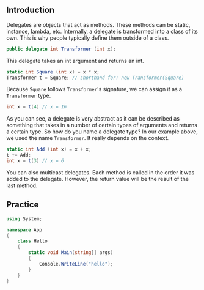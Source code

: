 ## Introduction
Delegates are objects that act as methods. These methods can be static, instance, lambda, etc. Internally, a delegate is transformed into a class of its own. This is why people typically define them outside of a class.

```cs
public delegate int Transformer (int x);
```

This delegate takes an int argument and returns an int.

```cs
static int Square (int x) = x * x;
Transformer t = Square; // shorthand for: new Transformer(Square)
```

Because `Square` follows `Transformer`'s signature, we can assign it as a `Transformer` type.

```cs
int x = t(4) // x = 16
```

As you can see, a delegate is very abstract as it can be described as something that takes in a number of certain types of arguments and returns a certain type. So how do you name a delegate type? In our example above, we used the name `Transformer`. It really depends on the context.

```cs
static int Add (int x) = x + x;
t += Add;
int x = t(3) // x = 6
```

You can also multicast delegates. Each method is called in the order it was added to the delegate. However, the return value will be the result of the last method.


## Practice
```C# runnable
using System;

namespace App
{
    class Hello
    {
        static void Main(string[] args)
        {
            Console.WriteLine("hello");
        }
    }
}
```
